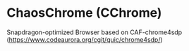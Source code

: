 # ChaosChrome (CChrome)
Snapdragon-optimized Browser based on CAF-chrome4sdp (https://www.codeaurora.org/cgit/quic/chrome4sdp/)
